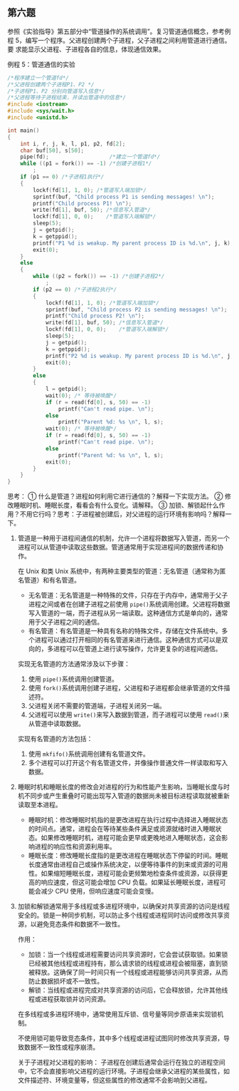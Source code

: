 ## 第六题

参照《实验指导》第五部分中“管道操作的系统调用”。复习管道通信概念，参考例
程 5，编写一个程序。父进程创建两个子进程，父子进程之间利用管道进行通信。要
求能显示父进程、子进程各自的信息，体现通信效果。

例程 5：管道通信的实验

```cpp
/*程序建立一个管道fd*/
/*父进程创建两个子进程P1、P2 */
/*子进程P1、P2 分别向管道写入信息*/
/*父进程等待子进程结束，并读出管道中的信息*/
#include <iostream>
#include <sys/wait.h>
#include <unistd.h>

int main()
{
    int i, r, j, k, l, p1, p2, fd[2];
    char buf[50], s[50];
    pipe(fd);                   /*建立一个管道fd*/
    while ((p1 = fork()) == -1) /*创建子进程1*/
        ;
    if (p1 == 0) /*子进程1执行*/
    {
        lockf(fd[1], 1, 0); /*管道写入端加锁*/
        sprintf(buf, "Child process P1 is sending messages! \n");
        printf("Child process P1! \n");
        write(fd[1], buf, 50); /*信息写入管道*/
        lockf(fd[1], 0, 0);    /*管道写入端解锁*/
        sleep(5);
        j = getpid();
        k = getppid();
        printf("P1 %d is weakup. My parent process ID is %d.\n", j, k);
        exit(0);
    }
    else
    {
        while ((p2 = fork()) == -1) /*创建子进程2*/
            ;
        if (p2 == 0) /*子进程2执行*/
        {
            lockf(fd[1], 1, 0); /*管道写入端加锁*/
            sprintf(buf, "Child process P2 is sending messages! \n");
            printf("Child process P2! \n");
            write(fd[1], buf, 50); /*信息写入管道*/
            lockf(fd[1], 0, 0);    /*管道写入端解锁*/
            sleep(5);
            j = getpid();
            k = getppid();
            printf("P2 %d is weakup. My parent process ID is %d.\n", j, k);
            exit(0);
        }
        else
        {
            l = getpid();
            wait(0); /* 等待被唤醒*/
            if (r = read(fd[0], s, 50) == -1)
                printf("Can't read pipe. \n");
            else
                printf("Parent %d: %s \n", l, s);
            wait(0); /* 等待被唤醒*/
            if (r = read(fd[0], s, 50) == -1)
                printf("Can't read pipe. \n");
            else
                printf("Parent %d: %s \n", l, s);
            exit(0);
        }
    }
}
```

思考：
① 什么是管道？进程如何利用它进行通信的？解释一下实现方法。
② 修改睡眠时机、睡眠长度，看看会有什么变化。请解释。
③ 加锁、解锁起什么作用？不用它行吗？思考：子进程被创建后，对父进程的运行环境有影响吗？解释一下。

1. 管道是一种用于进程间通信的机制，允许一个进程将数据写入管道，而另一个进程可以从管道中读取这些数据。管道通常用于实现进程间的数据传递和协作。

    在 Unix 和类 Unix 系统中，有两种主要类型的管道：无名管道（通常称为匿名管道）和有名管道。

    - 无名管道：无名管道是一种特殊的文件，只存在于内存中，通常用于父子进程之间或者在创建子进程之前使用 `pipe()`系统调用创建。父进程将数据写入管道的一端，而子进程从另一端读取。这种通信方式是单向的，通常用于父子进程之间的通信。
    - 有名管道：有名管道是一种具有名称的特殊文件，存储在文件系统中。多个进程可以通过打开相同的有名管道来进行通信。这种通信方式可以是双向的，多进程可以在管道上进行读写操作，允许更复杂的进程间通信。

    实现无名管道的方法通常涉及以下步骤：

    1. 使用 `pipe()`系统调用创建管道。
    2. 使用 `fork()`系统调用创建子进程，父进程和子进程都会继承管道的文件描述符。
    3. 父进程关闭不需要的管道端，子进程关闭另一端。
    4. 父进程可以使用 `write()`来写入数据到管道，而子进程可以使用 `read()`来从管道中读取数据。

    实现有名管道的方法包括：

    1. 使用 `mkfifo()`系统调用创建有名管道文件。
    2. 多个进程可以打开这个有名管道文件，并像操作普通文件一样读取和写入数据。

2. 睡眠时机和睡眠长度的修改会对进程的行为和性能产生影响，当睡眠长度与时机不同步或产生重叠时可能出现写入管道的数据尚未被目标进程读取就被重新读取至本进程。

    - 睡眠时机：修改睡眠时机指的是更改进程在执行过程中选择进入睡眠状态的时间点。通常，进程会在等待某些条件满足或资源就绪时进入睡眠状态。如果修改睡眠时机，进程可能会更早或更晚地进入睡眠状态，这会影响进程的响应性和资源利用率。
    - 睡眠长度：修改睡眠长度指的是更改进程在睡眠状态下停留的时间。睡眠长度通常由进程自己或操作系统决定，以便等待事件的到来或资源的可用性。如果缩短睡眠长度，进程可能会更频繁地检查条件或资源，以获得更高的响应速度，但这可能会增加 CPU 负载。如果延长睡眠长度，进程可能会减少 CPU 使用，但响应速度可能会变慢。

3. 加锁和解锁通常用于多线程或多进程环境中，以确保对共享资源的访问是线程安全的。锁是一种同步机制，可以防止多个线程或进程同时访问或修改共享资源，以避免竞态条件和数据不一致性。

    作用：

    - 加锁：当一个线程或进程需要访问共享资源时，它会尝试获取锁。如果锁已经被其他线程或进程持有，那么请求锁的线程或进程会被阻塞，直到锁被释放。这确保了同一时间只有一个线程或进程能够访问共享资源，从而防止数据损坏或不一致性。
    - 解锁：当线程或进程完成对共享资源的访问后，它会释放锁，允许其他线程或进程获取锁并访问资源。

    在多线程或多进程环境中，通常使用互斥锁、信号量等同步原语来实现锁机制。

    不使用锁可能导致竞态条件，其中多个线程或进程试图同时修改共享资源，导致数据不一致性或程序崩溃。

    关于子进程对父进程的影响：
    子进程在创建后通常会运行在独立的进程空间中，它不会直接影响父进程的运行环境。子进程会继承父进程的某些属性，如文件描述符、环境变量等，但这些属性的修改通常不会影响到父进程。
